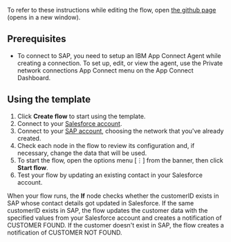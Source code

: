 To refer to these instructions while editing the flow, open [the github page](https://github.com/ot4i/app-connect-templates/blob/master/resources/markdown/Synchronize%20data%20between%20SAP%20and%20Salesforce%20whenever%20the%20Salesforce%20contact%20is%20being%20updated_instructions.md) (opens in a new window).
## Prerequisites
- To connect to SAP, you need to setup an IBM App Connect Agent while creating a connection. To set up, edit, or view the agent, use the Private network connections App Connect menu on the App Connect Dashboard.
## Using the template
1. Click **Create flow** to start using the template.
1. Connect to your [Salesforce account](https://developer.ibm.com/integration/docs/app-connect/how-to-guides-for-apps/use-ibm-app-connect-salesforce/).
1. Connect to your [SAP account](https://developer.ibm.com/integration/docs/app-connect/how-to-guides-for-apps/how-to-use-ibm-app-connect-with-sap/), choosing the network that you've already created.
1. Check each node in the flow to review its configuration and, if necessary, change the data that will be used.
1. To start the flow, open the options menu [&#8942;] from the banner, then click **Start flow**.
1. Test your flow by updating an existing contact in your Salesforce account.  
 
When your flow runs, the **If** node checks whether the customerID exists in SAP whose contact details got updated in Salesforce. If the same customerID exists in SAP, the flow updates the customer data with the specified values from your Salesforce account and creates a notification of CUSTOMER FOUND.  If the customer doesn't exist in SAP, the flow creates a notification of CUSTOMER NOT FOUND. 
